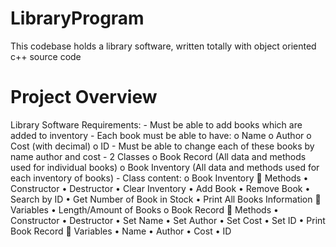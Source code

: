 # LibraryProgram
This codebase holds a library software, written totally with object oriented c++ source code

# Project Overview
Library Software
Requirements: 
    -	Must be able to add books which are added to inventory
    -	Each book must be able to have:
        o	Name
        o	Author
        o	Cost (with decimal)
        o	ID
    -	Must be able to change each of these books by name author and cost
    -	2 Classes
        o	Book Record (All data and methods used for individual books)
        o	Book Inventory (All data and methods used for each inventory of books)
    -	Class content:
        o	Book Inventory
            	Methods
                •	Constructor
                •	Destructor
                •	Clear Inventory
                •	Add Book
                •	Remove Book
                •	Search by ID
                •	Get Number of Book in Stock
                •	Print All Books Information
            	Variables
                •	Length/Amount of Books
        o	Book Record
            	Methods
                •	Constructor
                •	Destructor
                •	Set Name
                •	Set Author
                •	Set Cost
                •	Set ID
                •	Print Book Record
            	Variables
                •	Name
                •	Author
                •	Cost
                •	ID
